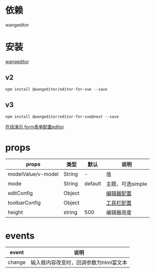 # 依赖

wangeditor    

# 安装

[wangeditor](https://www.wangeditor.com/v5/for-frame.html)

## v2

`npm install @wangeditor/editor-for-vue --save`

## v3

`npm install @wangeditor/editor-for-vue@next --save`

[在线演示,form表单配置editor](https://static-mp-c3d2938e-a10f-4b38-b1d5-791a37326313.next.bspapp.com/webUI/#/pages/demo/form/form)

# props

| props              | 类型     | 默认      | 说明                                                         |
| ------------------ | ------ | ------- | ---------------------------------------------------------- |
| modelValue/v-model | String | -       | 值                                                          |
| mode               | String | default | 主题，可选simple                                                |
| editConfig         | Object |         | [编辑器配置](https://www.wangeditor.com/v5/editor-config.html)  |
| toolbarConfig      | Object |         | [工具栏配置](https://www.wangeditor.com/v5/toolbar-config.html) |
| height             | string | 500     | 编辑器高度                                                      |



# events

| event  | 说明                    |
| ------ | --------------------- |
| change | 输入框内容改变时，回调参数为html富文本 |